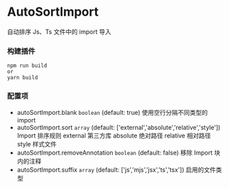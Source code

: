 # AutoSortImport

自动排序 Js、Ts 文件中的 import 导入

### 构建插件
```
npm run build
or
yarn build
```

### 配置项

- autoSortImport.blank `boolean` (default: true)
  使用空行分隔不同类型的import
- autoSortImport.sort `array` (default: ['external','absolute','relative','style'])
  Import 排序规则
  external 第三方库
  absolute 绝对路径
  relative 相对路径
  style 样式文件
- autoSortImport.removeAnnotation `boolean` (default: false)
  移除 Import 块内的注释
- autoSortImport.suffix `array` (default: ['js','mjs','jsx','ts','tsx'])
  启用的文件类型